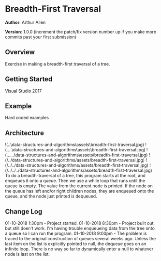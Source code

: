 # Breadth-First Traversal

**Author**: Arthur Allen

**Version**: 1.0.0 (increment the patch/fix version number up if you make more commits past your first submission)

## Overview
<!-- Provide a high level overview of what this application is and why you are building it, beyond the fact that it's an assignment for a Code Fellows 401 class. (i.e. What's your problem domain?) -->
Exercise in making a breadth-first traversal of a tree.

## Getting Started
<!-- What are the steps that a user must take in order to build this app on their own machine and get it running? -->
Visual Studio 2017

## Example
<!-- Show them what looks like and how how to use the application.  -->
Hard coded examples

## Architecture
<!-- Provide a detailed description of the application design. What technologies (languages, libraries, etc) you're using, and any other relevant design information. -->
<!-- One of these ought to work -->
!(\..\data-structures-and-algorithms\assets\breadth-first-traversal.jpg)
!(\..\..\data-structures-and-algorithms\assets\breadth-first-traversal.jpg)
!(\..\..\..\data-structures-and-algorithms\assets\breadth-first-traversal.jpg)
!(/../data-structures-and-algorithms/assets/breadth-first-traversal.jpg)
!(/../../data-structures-and-algorithms/assets/breadth-first-traversal.jpg)
!(/../../../data-structures-and-algorithms/assets/breadth-first-traversal.jpg)
To do a breadth-traversal of a tree, this program starts at the root, and enqueues it onto a queue.  Then we use a while loop that runs until the queue is empty.  The value from the current node is printed.  If the node on the queue has left and/or right children nodes, they are enqueued onto the queue, and the node just printed is dequeued.


## Change Log
<!-- Use this are to document the iterative changes made to your application as each feature is successfully implemented. Use time stamps. Here's an example:

01-01-2001 4:59pm - Added functionality to add and delete some things. -->
01-10-2018 1:30pm - Project started.
01-10-2018 8:30pm - Project built out, but still doen't work.  I'm having trouble enqueueing data from the tree onto a queue so I can run the program.
01-10-2018 9:00pm - The problem is traced to the original construction of queues several weeks ago.  Unless the last item on the list is explicitly pointed to null, the dequeue goes on an infinite loop.  There is no way so far to dynamically enter a null to whatever node is last on the list.
